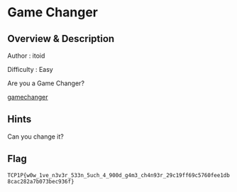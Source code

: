 
# Game Changer

## Overview & Description

Author : itoid

Difficulty : Easy

Are you a Game Changer?

[gamechanger](./dist/gamechanger)

## Hints

Can you change it?

## Flag

`TCP1P{w0w_1ve_n3v3r_533n_5uch_4_900d_g4m3_ch4n93r_29c19ff69c5760fee1db8cac282a7b073bec936f}`


